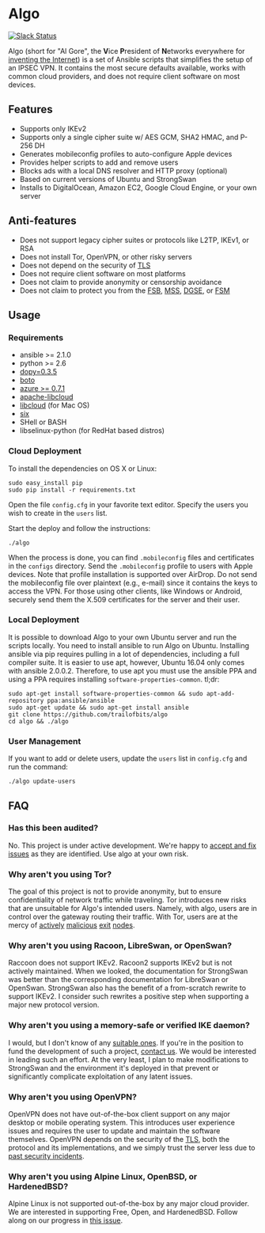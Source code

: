 # Algo

[![Slack Status](https://empireslacking.herokuapp.com/badge.svg)](https://empireslacking.herokuapp.com)

Algo (short for "Al Gore", the **V**ice **P**resident of **N**etworks everywhere for [inventing the Internet](https://www.youtube.com/watch?v=BnFJ8cHAlco)) is a set of Ansible scripts that simplifies the setup of an IPSEC VPN. It contains the most secure defaults available, works with common cloud providers, and does not require client software on most devices.

## Features

* Supports only IKEv2
* Supports only a single cipher suite w/ AES GCM, SHA2 HMAC, and P-256 DH
* Generates mobileconfig profiles to auto-configure Apple devices
* Provides helper scripts to add and remove users
* Blocks ads with a local DNS resolver and HTTP proxy (optional)
* Based on current versions of Ubuntu and StrongSwan
* Installs to DigitalOcean, Amazon EC2, Google Cloud Engine, or your own server

## Anti-features

* Does not support legacy cipher suites or protocols like L2TP, IKEv1, or RSA
* Does not install Tor, OpenVPN, or other risky servers
* Does not depend on the security of [TLS](https://tools.ietf.org/html/rfc7457)
* Does not require client software on most platforms
* Does not claim to provide anonymity or censorship avoidance
* Does not claim to protect you from the [FSB](https://en.wikipedia.org/wiki/Federal_Security_Service), [MSS](https://en.wikipedia.org/wiki/Ministry_of_State_Security_(China)), [DGSE](https://en.wikipedia.org/wiki/Directorate-General_for_External_Security), or [FSM](https://en.wikipedia.org/wiki/Flying_Spaghetti_Monster)

## Usage

### Requirements

* ansible >= 2.1.0
* python >= 2.6
* [dopy=0.3.5](https://github.com/Wiredcraft/dopy)
* [boto](https://github.com/boto/boto)
* [azure >= 0.7.1](https://github.com/Azure/azure-sdk-for-python)
* [apache-libcloud](https://github.com/apache/libcloud)
* [libcloud](https://curl.haxx.se/docs/caextract.html) (for Mac OS)
* [six](https://github.com/JioCloud/python-six) 
* SHell or BASH
* libselinux-python (for RedHat based distros)

### Cloud Deployment

To install the dependencies on OS X or Linux:

```
sudo easy_install pip
sudo pip install -r requirements.txt
```

Open the file `config.cfg` in your favorite text editor. Specify the users you wish to create in the `users` list.

Start the deploy and follow the instructions:

```
./algo
```

When the process is done, you can find `.mobileconfig` files and certificates in the `configs` directory. Send the `.mobileconfig` profile to users with Apple devices. Note that profile installation is supported over AirDrop. Do not send the mobileconfig file over plaintext (e.g., e-mail) since it contains the keys to access the VPN. For those using other clients, like Windows or Android, securely send them the X.509 certificates for the server and their user.  

### Local Deployment

It is possible to download Algo to your own Ubuntu server and run the scripts locally. You need to install ansible to run Algo on Ubuntu. Installing ansible via pip requires pulling in a lot of dependencies, including a full compiler suite. It is easier to use apt, however, Ubuntu 16.04 only comes with ansible 2.0.0.2. Therefore, to use apt you must use the ansible PPA and using a PPA requires installing `software-properties-common`. tl;dr:
```
sudo apt-get install software-properties-common && sudo apt-add-repository ppa:ansible/ansible
sudo apt-get update && sudo apt-get install ansible
git clone https://github.com/trailofbits/algo
cd algo && ./algo
```

### User Management

If you want to add or delete users, update the `users` list in `config.cfg` and run the command: 

```
./algo update-users
```


## FAQ

### Has this been audited?

No. This project is under active development. We're happy to [accept and fix issues](https://github.com/trailofbits/algo/issues) as they are identified. Use algo at your own risk.

### Why aren't you using Tor?

The goal of this project is not to provide anonymity, but to ensure confidentiality of network traffic while traveling. Tor introduces new risks that are unsuitable for Algo's intended users. Namely, with algo, users are in control over the gateway routing their traffic. With Tor, users are at the mercy of [actively](https://www.securityweek2016.tu-darmstadt.de/fileadmin/user_upload/Group_securityweek2016/pets2016/10_honions-sanatinia.pdf) [malicious](https://chloe.re/2015/06/20/a-month-with-badonions/) [exit](https://community.fireeye.com/people/archit.mehta/blog/2014/11/18/onionduke-apt-malware-distributed-via-malicious-tor-exit-node) [nodes](https://www.wired.com/2010/06/wikileaks-documents/).

### Why aren't you using Racoon, LibreSwan, or OpenSwan?

Raccoon does not support IKEv2. Racoon2 supports IKEv2 but is not actively maintained. When we looked, the documentation for StrongSwan was better than the corresponding documentation for LibreSwan or OpenSwan. StrongSwan also has the benefit of a from-scratch rewrite to support IKEv2. I consider such rewrites a positive step when supporting a major new protocol version.

### Why aren't you using a memory-safe or verified IKE daemon?

I would, but I don't know of any [suitable ones](https://github.com/trailofbits/algo/issues/68). If you're in the position to fund the development of such a project, [contact us](mailto:info@trailofbits.com). We would be interested in leading such an effort. At the very least, I plan to make modifications to StrongSwan and the environment it's deployed in that prevent or significantly complicate exploitation of any latent issues.

### Why aren't you using OpenVPN?

OpenVPN does not have out-of-the-box client support on any major desktop or mobile operating system. This introduces user experience issues and requires the user to update and maintain the software themselves. OpenVPN depends on the security of the [TLS](https://tools.ietf.org/html/rfc7457), both the protocol and its implementations, and we simply trust the server less due to [past security incidents](https://www.exploit-db.com/exploits/34879/).

### Why aren't you using Alpine Linux, OpenBSD, or HardenedBSD?

Alpine Linux is not supported out-of-the-box by any major cloud provider. We are interested in supporting Free, Open, and HardenedBSD. Follow along on our progress in [this issue](https://github.com/trailofbits/algo/issues/35).
